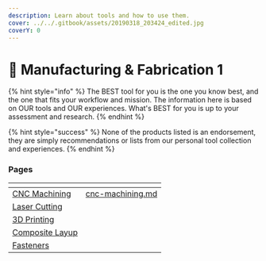 ```yaml
---
description: Learn about tools and how to use them.
cover: ../../.gitbook/assets/20190318_203424_edited.jpg
coverY: 0
---
```


# 🔧 Manufacturing & Fabrication 1

{% hint style="info" %}
The BEST tool for you is the one you know best, and the one that fits your workflow and mission. The information here is based on OUR tools and OUR experiences. What's BEST for you is up to your assessment and research.
{% endhint %}

{% hint style="success" %}
None of the products listed is an endorsement, they are simply recommendations or lists from our personal tool collection and experiences.&#x20;
{% endhint %}

### Pages

<table data-view="cards"><thead><tr><th></th><th data-hidden data-card-target data-type="content-ref"></th></tr></thead><tbody><tr><td><a href="cnc-machining.md">CNC Machining</a></td><td><a href="cnc-machining.md">cnc-machining.md</a></td></tr><tr><td><a href="laser-cutting.md">Laser Cutting</a></td><td></td></tr><tr><td><a href="3d-printing/">3D Printing</a></td><td></td></tr><tr><td><a href="../manufacturing-and-fabrication-1/composite-layups-1.md">Composite Layup</a></td><td></td></tr><tr><td><a href="../manufacturing-and-fabrication-1/fasteners-1.md">Fasteners</a></td><td></td></tr></tbody></table>
